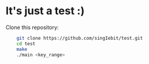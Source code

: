 # It's just a test :)

Clone this repository:
```bash
    git clone https://github.com/singIebit/test.git
    cd test
    make
    ./main <key_range>
```
